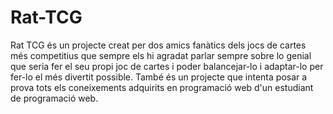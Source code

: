 # Rat-TCG
Rat TCG és un projecte creat per dos amics fanàtics dels jocs de cartes més competitius que sempre els hi agradat parlar sempre sobre lo genial que seria fer el seu propi joc de cartes i poder balancejar-lo i adaptar-lo per fer-lo el més divertit possible.
També és un projecte que intenta posar a prova tots els coneixements adquirits en programació web d'un estudiant de programació web.

